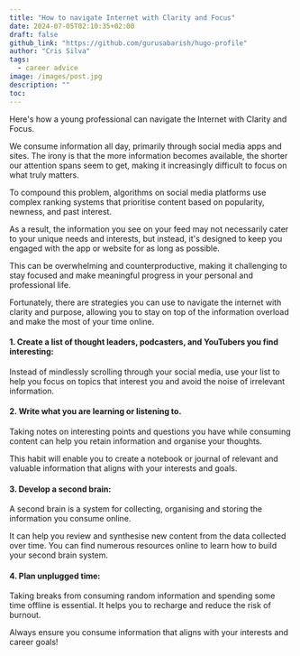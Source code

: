 ```yaml
---
title: "How to navigate Internet with Clarity and Focus"
date: 2024-07-05T02:10:35+02:00
draft: false
github_link: "https://github.com/gurusabarish/hugo-profile"
author: "Cris Silva"
tags:
  - career advice
image: /images/post.jpg
description: ""
toc:
---
```




Here's how a young professional can navigate the Internet with Clarity and Focus. 

We consume information all day, primarily through social media apps and sites. The irony is that the more information becomes available, the shorter our attention spans seem to get, making it increasingly difficult to focus on what truly matters.

To compound this problem, algorithms on social media platforms use complex ranking systems that prioritise content based on popularity, newness, and past interest.

As a result, the information you see on your feed may not necessarily cater to your unique needs and interests, but instead, it's designed to keep you engaged with the app or website for as long as possible.

This can be overwhelming and counterproductive, making it challenging to stay focused and make meaningful progress in your personal and professional life.

Fortunately, there are strategies you can use to navigate the internet with clarity and purpose, allowing you to stay on top of the information overload and make the most of your time online.




####  1. Create a list of thought leaders, podcasters, and YouTubers you find interesting:

Instead of mindlessly scrolling through your social media, use your list to help you focus on topics that interest you and avoid the noise of irrelevant information.

####  2. Write what you are learning or listening to.

Taking notes on interesting points and questions you have while consuming content can help you retain information and organise your thoughts.

This habit will enable you to create a notebook or journal of relevant and valuable information that aligns with your interests and goals.

####  3. Develop a second brain:

A second brain is a system for collecting, organising and storing the information you consume online.

It can help you review and synthesise new content from the data collected over time. You can find numerous resources online to learn how to build your second brain system.

####  4. Plan unplugged time:

Taking breaks from consuming random information and spending some time offline is essential. It helps you to recharge and reduce the risk of burnout.

Always ensure you consume information that aligns with your interests and career goals!
